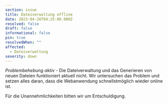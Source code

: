 ```yaml
---
section: issue
title: Dateiverwaltung offline
date: 2023-04-26T04:25:00.000Z
resolved: false
draft: false
informational: false
pin: true
resolvedWhen: ""
affected:
  - Dateiverwaltung
severity: down
---
```

*Problembehebung aktiv* -  Die Dateiverwaltung und das Generieren von neuen Dateien funktioniert aktuell nicht. Wir untersuchen das Problem und setzen alles daran, dass die Webanwendung schnellstmöglich wieder online ist.

Für die Unannehmlichkeiten bitten wir um Entschuldigung.